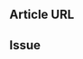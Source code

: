 <!---
Welcome to the Office Add-ins documentation repository.

To report an issue with the Office-Add-ins documentation, please provide the article URL and describe the issue below. Alternatively, if you want to submit a pull request with your recommended documentation changes, we will review your contributions and update our documentation accordingly.

If your issue is not specifically related to the Office Add-ins documentation, please post it to one of the following channels:

- To ask a question about using the Office.js API, post your question to Stack Overflow and tag it with the "office-js" tag (http://stackoverflow.com/questions/tagged/office-js).

- To report an issue with the Office.js API or platform, create the issue in the OfficeDev/office-js repository (https://github.com/OfficeDev/office-js), which members of the product team monitor for customer-reported issues.

- To submit a feature request for the Office.js API or platform, please post your idea to our User Voice page (https://officespdev.uservoice.com/), or if the feature request already exists there, add your vote for it.
-->

<!--- Provide a general summary of the issue in the Title above -->

## Article URL
<!-- Provide the URL of the article that this issue relates to -->

## Issue
<!-- Provide a thorough description of the documentation issue -->
 

